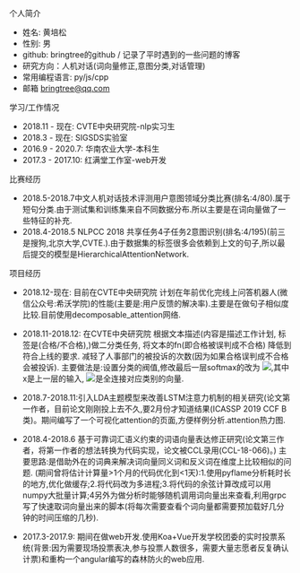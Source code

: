 个人简介

- 姓名: 黄培松
- 性别: 男
- github: bringtree的github / 记录了平时遇到的一些问题的博客
- 研究方向：人机对话(词向量修正,意图分类,对话管理)
- 常用编程语言: py/js/cpp
- 邮箱 bringtree@qq.com

学习/工作情况

- 2018.11 - 现在: CVTE中央研究院-nlp实习生
- 2018.3 - 现在: SIGSDS实验室
- 2016.9 - 2020.7: 华南农业大学-本科生
- 2017.3 - 2017.10: 红满堂工作室-web开发

比赛经历

- 2018.5-2018.7中文人机对话技术评测用户意图领域分类比赛(排名:4/80).属于短句分类.由于测试集和训练集来自不同数据分布.所以主要是在词向量做了一些特征的补充.
- 2018.4-2018.5 NLPCC 2018 共享任务4子任务2意图识别(排名:4/195)(前三是搜狗,北京大学,CVTE.).由于数据集的标签很多会依赖到上文的句子,所以最后提交的模型是HierarchicalAttentionNetwork.

项目经历

- 2018.12-现在: 目前在CVTE中央研究院 计划在年前优化完线上问答机器人(微信公众号:希沃学院)的性能(主要是:用户反馈的解决率).主要是在做句子相似度比较.目前使用decomposable_attention网络.
- 2018.11-2018.12: 在CVTE中央研究院 根据文本描述(内容是描述工作计划, 标签是(合格/不合格),)做二分类任务, 将文本的fn(即合格被误判成不合格) 降低到符合上线的要求. 减轻了人事部门的被投诉的次数(因为如果合格误判成不合格 会被投诉). 主要做法是:设置分类的阀值,修改最后一层softmax的改为
<img src="http://latex.codecogs.com/gif.latex?y_{i} = softmax(x-u_{i} , u_{i}) " />,其中x是上一层的输入,
<img src="http://latex.codecogs.com/gif.latex?u_{i}" />是全连接对应类别的向量.

- 2018.7-2018.11:引入LDA主题模型来改善LSTM注意力机制的相关研究(论文第一作者，目前论文刚刚投上去不久,要2月份才知道结果(ICASSP 2019 CCF B类)。期间编写了一个可视化attention的页面,方便样例分析.attention热力图.
- 2018.4-2018.6 基于可靠词汇语义约束的词语向量表达修正研究(论文第三作者，将第一作者的想法转换为代码实现，论文被CCL录用(CCL-18-066)。) 主要思路:是借助外在的词典来解决词向量同义词和反义词在维度上比较相似的问题.
(期间曾将估计计算量>1个月的代码优化到<1天):1.使用pyflame分析耗时长的地方,优化做缓存;2.将代码改为多进程;3.将代码的余弦计算改成可以用numpy大批量计算;4另外为做分析时能够随机调用词向量出来查看,利用grpc写了快速取词向量出来的脚本(将每次需要查看个词向量都需要预加载好几分钟的时间压缩的几秒).
- 2017.3-2017.9: 期间在做web开发.使用Koa+Vue开发学校团委的实时投票系统(背景:因为需要现场投票表决,参与投票人数很多，需要大量志愿者反复确认计票)和重构一个angular编写的森林防火的web应用.

